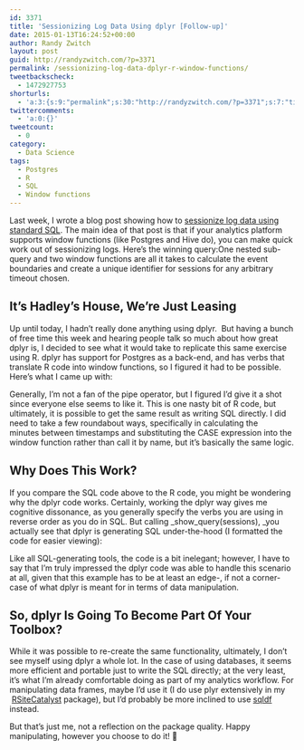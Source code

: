 ```yaml
---
id: 3371
title: 'Sessionizing Log Data Using dplyr [Follow-up]'
date: 2015-01-13T16:24:52+00:00
author: Randy Zwitch
layout: post
guid: http://randyzwitch.com/?p=3371
permalink: /sessionizing-log-data-dplyr-r-window-functions/
tweetbackscheck:
  - 1472927753
shorturls:
  - 'a:3:{s:9:"permalink";s:30:"http://randyzwitch.com/?p=3371";s:7:"tinyurl";s:26:"http://tinyurl.com/qcbn6qu";s:4:"isgd";s:19:"http://is.gd/wj40eS";}'
twittercomments:
  - 'a:0:{}'
tweetcount:
  - 0
category:
  - Data Science
tags:
  - Postgres
  - R
  - SQL
  - Window functions
---
```

Last week, I wrote a blog post showing how to <a title="Sessionizing Log Data Using SQL" href="http://randyzwitch.com/sessionizing-log-data-sql/" target="_blank">sessionize log data using standard SQL</a>. The main idea of that post is that if your analytics platform supports window functions (like Postgres and Hive do), you can make quick work out of sessionizing logs. Here&#8217;s the winning query:One nested sub-query and two window functions are all it takes to calculate the event boundaries and create a unique identifier for sessions for any arbitrary timeout chosen.

## It&#8217;s Hadley&#8217;s House, We&#8217;re Just Leasing

Up until today, I hadn&#8217;t really done anything using dplyr.  But having a bunch of free time this week and hearing people talk so much about how great dplyr is, I decided to see what it would take to replicate this same exercise using R. dplyr has support for Postgres as a back-end, and has verbs that translate R code into window functions, so I figured it had to be possible. Here&#8217;s what I came up with:

Generally, I&#8217;m not a fan of the pipe operator, but I figured I&#8217;d give it a shot since everyone else seems to like it. This is one nasty bit of R code, but ultimately, it is possible to get the same result as writing SQL directly. I did need to take a few roundabout ways, specifically in calculating the minutes between timestamps and substituting the CASE expression into the window function rather than call it by name, but it&#8217;s basically the same logic.





## Why Does This Work?

If you compare the SQL code above to the R code, you might be wondering why the dplyr code works. Certainly, working the dplyr way gives me cognitive dissonance, as you generally specify the verbs you are using in reverse order as you do in SQL. But calling _show_query(sessions), _you actually see that dplyr is generating SQL under-the-hood (I formatted the code for easier viewing):

Like all SQL-generating tools, the code is a bit inelegant; however, I have to say that I&#8217;m truly impressed the dplyr code was able to handle this scenario at all, given that this example has to be at least an edge-, if not a corner-case of what dplyr is meant for in terms of data manipulation.

## So, dplyr Is Going To Become Part Of Your Toolbox?

While it was possible to re-create the same functionality, ultimately, I don&#8217;t see myself using dplyr a whole lot. In the case of using databases, it seems more efficient and portable just to write the SQL directly; at the very least, it&#8217;s what I&#8217;m already comfortable doing as part of my analytics workflow. For manipulating data frames, maybe I&#8217;d use it (I do use plyr extensively in my  <a title="RSiteCatalyst CRAN" href="http://cran.r-project.org/web/packages/RSiteCatalyst/index.html" target="_blank">RSiteCatalyst</a> package), but I&#8217;d probably be more inclined to use <a title="Video: SQL Queries in R using sqldf" href="http://randyzwitch.com/sqldf-package-r/" target="_blank">sqldf</a> instead.

But that&#8217;s just me, not a reflection on the package quality. Happy manipulating, however you choose to do it! 🙂
